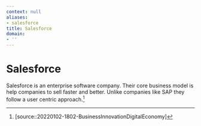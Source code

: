 ```yaml
---
context: null
aliases:
- salesforce
title: Salesforce
domain:
- ''
---
```


# Salesforce

Salesforce is an enterprise software company. Their core business model is help companies to sell faster and better. Unlike companies like SAP they follow a user centric approach.[^1]

[^1]: [source::20220102-1802-BusinessInnovationDigitalEconomy]
